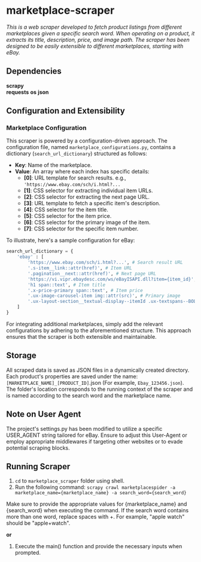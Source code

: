 # **marketplace-scraper**
_This is a web scraper developed to fetch product listings from different marketplaces given a specific search word. When operating on a product, it extracts its title, description, price, and image path. The scraper has been designed to be easily extensible to different marketplaces, starting with eBay._

## **Dependencies**

**scrapy**  
**requests**
**os** 
**json**

## **Configuration and Extensibility**

### Marketplace Configuration

This scraper is powered by a configuration-driven approach. The configuration file, named `marketplace_configurations.py`, contains a dictionary (`search_url_dictionary`) structured as follows:

- **Key**: Name of the marketplace.
- **Value**: An array where each index has specific details:
    - **[0]**: URL template for search results. e.g., `'https://www.ebay.com/sch/i.html?...`
    - **[1]**: CSS selector for extracting individual item URLs.
    - **[2]**: CSS selector for extracting the next page URL.
    - **[3]**: URL template to fetch a specific item's description.
    - **[4]**: CSS selector for the item title.
    - **[5]**: CSS selector for the item price.
    - **[6]**: CSS selector for the primary image of the item.
    - **[7]**: CSS selector for the specific item number.

To illustrate, here's a sample configuration for eBay:

```python
search_url_dictionary = {
    'ebay' : [
        'https://www.ebay.com/sch/i.html?...', # Search result URL
        '.s-item__link::attr(href)', # Item URL
        '.pagination__next::attr(href)', # Next page URL
        'https://vi.vipr.ebaydesc.com/ws/eBayISAPI.dll?item={item_id}', # Item description
        'h1 span::text', # Item title
        '.x-price-primary span::text', # Item price
        '.ux-image-carousel-item img::attr(src)', # Primary image
        '.ux-layout-section__textual-display--itemId .ux-textspans--BOLD::text' # Item number
    ]
}
```
For integrating additional marketplaces, simply add the relevant configurations by adhering to the aforementioned structure. This approach ensures that the scraper is both extensible and maintainable.

## **Storage**
All scraped data is saved as JSON files in a dynamically created directory. Each product's properties are saved under the name: `[MARKETPLACE_NAME]_[PRODUCT_ID]`.json (For example, `Ebay_123456.json`). The folder's location corresponds to the running context of the scraper and is named according to the search word and the marketplace name. 


## **Note on User Agent**
The project's settings.py has been modified to utilize a specific USER_AGENT string tailored for eBay. Ensure to adjust this User-Agent or employ appropriate middlewares if targeting other websites or to evade potential scraping blocks.

## **Running Scraper**

1. `cd` to `marketplace_scraper` folder using shell.
2. Run the following command: `scrapy crawl marketplacespider -a marketplace_name={marketplace_name} -a search_word={search_word}`

Make sure to provide the appropriate values for {marketplace_name} and {search_word} when executing the command. If the search word contains more than one word, replace spaces with +. For example, "apple watch" should be "apple+watch".

**or**

1. Execute the main() function and provide the necessary inputs when prompted.
